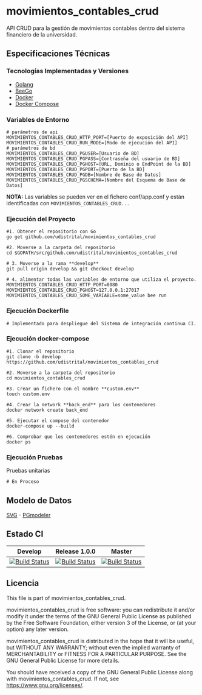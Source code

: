 # movimientos_contables_crud

API CRUD para la gestión de movimientos contables dentro del sistema financiero de la universidad.

## Especificaciones Técnicas

### Tecnologías Implementadas y Versiones

- [Golang](https://github.com/udistrital/introduccion_oas/blob/master/instalacion_de_herramientas/golang.md)
- [BeeGo](https://github.com/udistrital/introduccion_oas/blob/master/instalacion_de_herramientas/beego.md)
- [Docker](https://docs.docker.com/engine/install/ubuntu/)
- [Docker Compose](https://docs.docker.com/compose/)

### Variables de Entorno

```shell
# parámetros de api
MOVIMIENTOS_CONTABLES_CRUD_HTTP_PORT=[Puerto de exposición del API]
MOVIMIENTOS_CONTABLES_CRUD_RUN_MODE=[Modo de ejecución del API]
# parámetros de bd
MOVIMIENTOS_CONTABLES_CRUD_PGUSER=[Usuario de BD]
MOVIMIENTOS_CONTABLES_CRUD_PGPASS=[Contraseña del usuario de BD]
MOVIMIENTOS_CONTABLES_CRUD_PGHOST=[URL, Dominio o EndPoint de la BD]
MOVIMIENTOS_CONTABLES_CRUD_PGPORT=[Puerto de la BD]
MOVIMIENTOS_CONTABLES_CRUD_PGDB=[Nombre de Base de Datos]
MOVIMIENTOS_CONTABLES_CRUD_PGSCHEMA=[Nombre del Esquema de Base de Datos]
```

**NOTA:** Las variables se pueden ver en el fichero conf/app.conf y están identificadas con `MOVIMIENTOS_CONTABLES_CRUD...`

### Ejecución del Proyecto

```shell
#1. Obtener el repositorio con Go
go get github.com/udistrital/movimientos_contables_crud

#2. Moverse a la carpeta del repositorio
cd $GOPATH/src/github.com/udistrital/movimientos_contables_crud

# 3. Moverse a la rama **develop**
git pull origin develop && git checkout develop

# 4. alimentar todas las variables de entorno que utiliza el proyecto.
MOVIMIENTOS_CONTABLES_CRUD_HTTP_PORT=8080 MOVIMIENTOS_CONTABLES_CRUD_PGHOST=127.0.0.1:27017 MOVIMIENTOS_CONTABLES_CRUD_SOME_VARIABLE=some_value bee run
```

### Ejecución Dockerfile

```shell
# Implementado para despliegue del Sistema de integración continua CI.
```

### Ejecución docker-compose

```shell
#1. Clonar el repositorio
git clone -b develop https://github.com/udistrital/movimientos_contables_crud

#2. Moverse a la carpeta del repositorio
cd movimientos_contables_crud

#3. Crear un fichero con el nombre **custom.env**
touch custom.env

#4. Crear la network **back_end** para los contenedores
docker network create back_end

#5. Ejecutar el compose del contenedor
docker-compose up --build

#6. Comprobar que los contenedores estén en ejecución
docker ps
```

### Ejecución Pruebas

Pruebas unitarias

```shell
# En Proceso
```

## Modelo de Datos

[SVG](database/movimientos_contables.svg) -
[PGmodeler](database/movimientos_contables.dbm)

## Estado CI

| Develop | Release 1.0.0 | Master |
| -- | -- | -- |
| [![Build Status](https://hubci.portaloas.udistrital.edu.co/api/badges/udistrital/movimientos_contables_crud/status.svg?ref=refs/heads/develop)](https://hubci.portaloas.udistrital.edu.co/udistrital/movimientos_contables_crud) | [![Build Status](https://hubci.portaloas.udistrital.edu.co/api/badges/udistrital/movimientos_contables_crud/status.svg?ref=refs/heads/release/1.0.0)](https://hubci.portaloas.udistrital.edu.co/udistrital/movimientos_contables_crud) | [![Build Status](https://hubci.portaloas.udistrital.edu.co/api/badges/udistrital/movimientos_contables_crud/status.svg?ref=refs/heads/master)](https://hubci.portaloas.udistrital.edu.co/udistrital/movimientos_contables_crud) |

## Licencia

This file is part of movimientos_contables_crud.

movimientos_contables_crud is free software: you can redistribute it and/or modify it under the terms of the GNU General Public License as published by the Free Software Foundation, either version 3 of the License, or (at your option) any later version.

movimientos_contables_crud is distributed in the hope that it will be useful, but WITHOUT ANY WARRANTY; without even the implied warranty of MERCHANTABILITY or FITNESS FOR A PARTICULAR PURPOSE. See the GNU General Public License for more details.

You should have received a copy of the GNU General Public License along with movimientos_contables_crud. If not, see https://www.gnu.org/licenses/.
